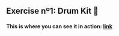 ## Exercise nº1: Drum Kit 🥁

#### This is where you can see it in action: [link](https://javascript30-drumkit.vercel.app/)
